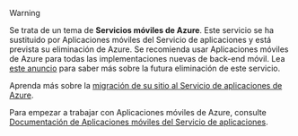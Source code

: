 > [!WARNING]
> Se trata de un tema de **Servicios móviles de Azure**. Este servicio se ha sustituido por Aplicaciones móviles del Servicio de aplicaciones y está prevista su eliminación de Azure. Se recomienda usar Aplicaciones móviles de Azure para todas las implementaciones nuevas de back-end móvil. Lea [este anuncio](https://azure.microsoft.com/blog/transition-of-azure-mobile-services/) para saber más sobre la futura eliminación de este servicio.
> 
> Aprenda más sobre la [migración de su sitio al Servicio de aplicaciones de Azure](../articles/app-service-mobile/app-service-mobile-migrating-from-mobile-services.md).
> 
> Para empezar a trabajar con Aplicaciones móviles de Azure, consulte [Documentación de Aplicaciones móviles del Servicio de aplicaciones](https://azure.microsoft.com/documentation/learning-paths/appservice-mobileapps/).
> 
> 

